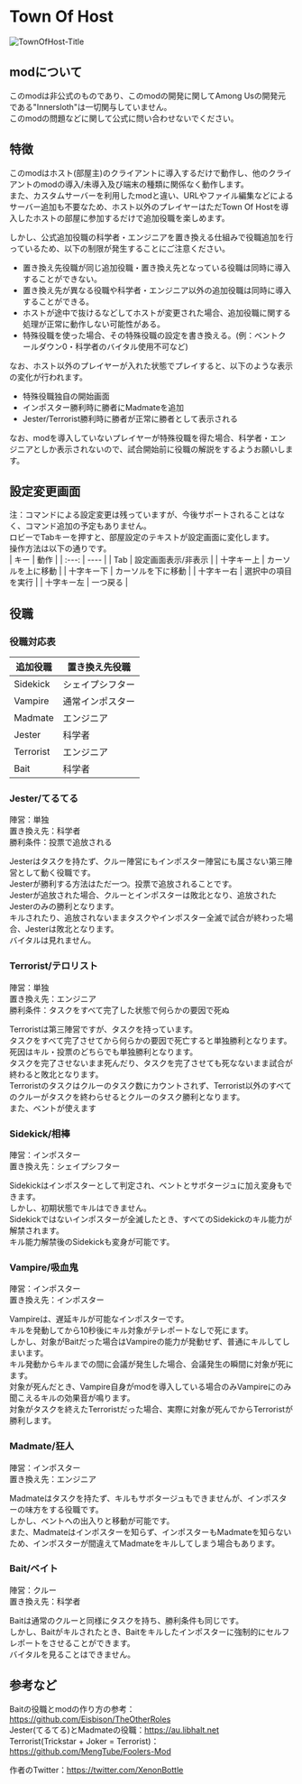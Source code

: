 # Town Of Host
![TownOfHost-Title](https://user-images.githubusercontent.com/51523918/147845737-440bc415-0d0f-42eb-b1d4-6aab36937bd4.jpg)

## modについて

このmodは非公式のものであり、このmodの開発に関してAmong Usの開発元である"Innersloth"は一切関与していません。<br>
このmodの問題などに関して公式に問い合わせないでください。<br>

## 特徴

このmodはホスト(部屋主)のクライアントに導入するだけで動作し、他のクライアントのmodの導入/未導入及び端末の種類に関係なく動作します。<br>
また、カスタムサーバーを利用したmodと違い、URLやファイル編集などによるサーバー追加も不要なため、ホスト以外のプレイヤーはただTown Of Hostを導入したホストの部屋に参加するだけで追加役職を楽しめます。<br>

しかし、公式追加役職の科学者・エンジニアを置き換える仕組みで役職追加を行っているため、以下の制限が発生することにご注意ください。<br>

- 置き換え先役職が同じ追加役職・置き換え先となっている役職は同時に導入することができない。
- 置き換え先が異なる役職や科学者・エンジニア以外の追加役職は同時に導入することができる。
- ホストが途中で抜けるなどしてホストが変更された場合、追加役職に関する処理が正常に動作しない可能性がある。
- 特殊役職を使った場合、その特殊役職の設定を書き換える。(例：ベントクールダウン0・科学者のバイタル使用不可など)

なお、ホスト以外のプレイヤーが入れた状態でプレイすると、以下のような表示の変化が行われます。<br>

- 特殊役職独自の開始画面
- インポスター勝利時に勝者にMadmateを追加
- Jester/Terrorist勝利時に勝者が正常に勝者として表示される

なお、modを導入していないプレイヤーが特殊役職を得た場合、科学者・エンジニアとしか表示されないので、試合開始前に役職の解説をするようお願いします。<br>

## 設定変更画面
注：コマンドによる設定変更は残っていますが、今後サポートされることはなく、コマンド追加の予定もありません。<br>
ロビーでTabキーを押すと、部屋設定のテキストが設定画面に変化します。<br>
操作方法は以下の通りです。<br>
| キー | 動作 |
| :---: | ---- |
| Tab | 設定画面表示/非表示 |
| 十字キー上 | カーソルを上に移動 |
| 十字キー下 | カーソルを下に移動 |
| 十字キー右 | 選択中の項目を実行 |
| 十字キー左 | 一つ戻る |

## 役職

### 役職対応表
| 追加役職 | 置き換え先役職 |
| ---- | ---- |
| Sidekick | シェイプシフター |
| Vampire | 通常インポスター |
| Madmate | エンジニア |
| Jester | 科学者 |
| Terrorist | エンジニア |
| Bait | 科学者 |

### Jester/てるてる

陣営：単独<br>
置き換え先：科学者<br>
勝利条件：投票で追放される<br>

Jesterはタスクを持たず、クルー陣営にもインポスター陣営にも属さない第三陣営として動く役職です。<br>
Jesterが勝利する方法はただ一つ。投票で追放されることです。<br>
Jesterが追放された場合、クルーとインポスターは敗北となり、追放されたJesterのみの勝利となります。<br>
キルされたり、追放されないままタスクやインポスター全滅で試合が終わった場合、Jesterは敗北となります。<br>
バイタルは見れません。

### Terrorist/テロリスト

陣営：単独<br>
置き換え先：エンジニア<br>
勝利条件：タスクをすべて完了した状態で何らかの要因で死ぬ<br>

Terroristは第三陣営ですが、タスクを持っています。<br>
タスクをすべて完了させてから何らかの要因で死亡すると単独勝利となります。<br>
死因はキル・投票のどちらでも単独勝利となります。<br>
タスクを完了させないまま死んだり、タスクを完了させても死なないまま試合が終わると敗北となります。<br>
Terroristのタスクはクルーのタスク数にカウントされず、Terrorist以外のすべてのクルーがタスクを終わらせるとクルーのタスク勝利となります。<br>
また、ベントが使えます<br>

### Sidekick/相棒

陣営：インポスター<br>
置き換え先：シェイプシフター<br>

Sidekickはインポスターとして判定され、ベントとサボタージュに加え変身もできます。<br>
しかし、初期状態でキルはできません。<br>
Sidekickではないインポスターが全滅したとき、すべてのSidekickのキル能力が解禁されます。<br>
キル能力解禁後のSidekickも変身が可能です。<br>

### Vampire/吸血鬼

陣営：インポスター<br>
置き換え先：インポスター<br>

Vampireは、遅延キルが可能なインポスターです。<br>
キルを発動してから10秒後にキル対象がテレポートなしで死にます。<br>
しかし、対象がBaitだった場合はVampireの能力が発動せず、普通にキルしてしまいます。<br>
キル発動からキルまでの間に会議が発生した場合、会議発生の瞬間に対象が死にます。<br>
対象が死んだとき、Vampire自身がmodを導入している場合のみVampireにのみ聞こえるキルの効果音が鳴ります。<br>
対象がタスクを終えたTerroristだった場合、実際に対象が死んでからTerroristが勝利します。<br>

### Madmate/狂人

陣営：インポスター<br>
置き換え先：エンジニア<br>

Madmateはタスクを持たず、キルもサボタージュもできませんが、インポスターの味方をする役職です。<br>
しかし、ベントへの出入りと移動が可能です。<br>
また、Madmateはインポスターを知らず、インポスターもMadmateを知らないため、インポスターが間違えてMadmateをキルしてしまう場合もあります。<br>

### Bait/ベイト

陣営：クルー<br>
置き換え先：科学者<br>

Baitは通常のクルーと同様にタスクを持ち、勝利条件も同じです。<br>
しかし、Baitがキルされたとき、Baitをキルしたインポスターに強制的にセルフレポートをさせることができます。<br>
バイタルを見ることはできません。<br>

## 参考など

Baitの役職とmodの作り方の参考：https://github.com/Eisbison/TheOtherRoles<br>
Jester(てるてる)とMadmateの役職：https://au.libhalt.net<br>
Terrorist(Trickstar + Joker = Terrorist)：https://github.com/MengTube/Foolers-Mod

作者のTwitter：https://twitter.com/XenonBottle
